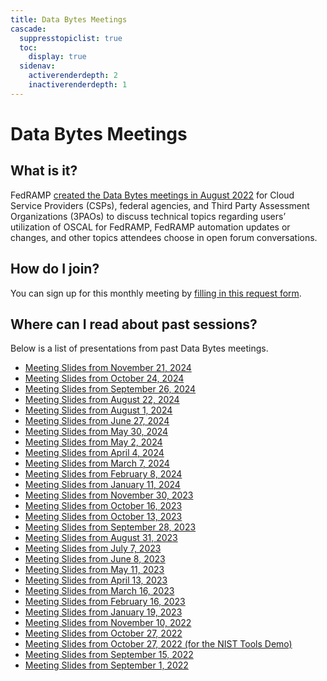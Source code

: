 ```yaml
---
title: Data Bytes Meetings
cascade:
  suppresstopiclist: true
  toc:
    display: true
  sidenav:
    activerenderdepth: 2
    inactiverenderdepth: 1
---
```


# Data Bytes Meetings

## What is it?

FedRAMP [created the Data Bytes meetings in August 2022](https://www.fedramp.gov/blog/2022-08-18-fedramp-launches-oscal-developer-data-bites-series/) for Cloud Service Providers (CSPs), federal agencies, and Third Party Assessment Organizations (3PAOs) to discuss technical topics regarding users’ utilization of OSCAL for FedRAMP, FedRAMP automation updates or changes, and other topics attendees choose in open forum conversations.

## How do I join?

You can sign up for this monthly meeting by [filling in this request form](https://docs.google.com/forms/d/1XgP_CZTfIh_ahdPJ6V2eBxIRCQ6wqT34ZFEWCApN9i4/edit).

## Where can I read about past sessions?

Below is a list of presentations from past Data Bytes meetings.

- [Meeting Slides from November 21, 2024](/pdf/developer_data_bytes_20241121.pdf)
- [Meeting Slides from October 24, 2024](/pdf/developer_data_bytes_20241024.pdf)
- [Meeting Slides from September 26, 2024](/pdf/developer_data_bytes_20240926.pdf)
- [Meeting Slides from August 22, 2024](/pdf/developer_data_bytes_20240822.pdf)
- [Meeting Slides from August 1, 2024](/pdf/developer_data_bytes_20240801.pdf)
- [Meeting Slides from June 27, 2024](/pdf/developer_data_bytes_20240627.pdf)
- [Meeting Slides from May 30, 2024](/pdf/developer_data_bytes_20240530.pdf)
- [Meeting Slides from May 2, 2024](/pdf/developer_data_bytes_20240502.pdf)
- [Meeting Slides from April 4, 2024](/pdf/developer_data_bytes_20240404.pdf)
- [Meeting Slides from March 7, 2024](/pdf/developer_data_bytes_20240307.pdf)
- [Meeting Slides from February 8, 2024](/pdf/developer_data_bytes_20240208.pdf)
- [Meeting Slides from January 11, 2024](/pdf/developer_data_bytes_20240111.pdf)
- [Meeting Slides from November 30, 2023](/pdf/developer_data_bytes_20231130.pdf)
- [Meeting Slides from October 16, 2023](/pdf/developer_data_bytes_20231016.pdf)
- [Meeting Slides from October 13, 2023](/pdf/developer_data_bytes_20231013.pdf)
- [Meeting Slides from September 28, 2023](/pdf/developer_data_bytes_20230928.pdf)
- [Meeting Slides from August 31, 2023](/pdf/developer_data_bytes_20230831.pdf)
- [Meeting Slides from July 7, 2023](/pdf/developer_data_bytes_20230706.pdf)
- [Meeting Slides from June 8, 2023](/pdf/developer_data_bytes_20230608.pdf)
- [Meeting Slides from May 11, 2023](/pdf/developer_data_bytes_20230511.pdf)
- [Meeting Slides from April 13, 2023](/pdf/developer_data_bytes_20230413.pdf)
- [Meeting Slides from March 16, 2023](/pdf/developer_data_bytes_20230316.pdf)
- [Meeting Slides from February 16, 2023](/pdf/developer_data_bytes_20230216.pdf)
- [Meeting Slides from January 19, 2023](/pdf/developer_data_bytes_20230119.pdf)
- [Meeting Slides from November 10, 2022](/pdf/developer_data_bytes_20221110.pdf)
- [Meeting Slides from October 27, 2022](/pdf/developer_data_bytes_20221027.pdf)
- [Meeting Slides from October 27, 2022 (for the NIST Tools Demo)](/pdf/developer_data_bytes_20221027_NIST_tools_demo.pdf)
- [Meeting Slides from September 15, 2022](/pdf/developer_data_bytes_20220915.pdf)
- [Meeting Slides from September 1, 2022](/pdf/developer_data_bytes_20220901.pdf)


